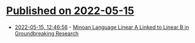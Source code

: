 # [Published on 2022-05-15](index.md)

* [2022-05-15, 12:46:56](https://news.ycombinator.com/item?id=31387233) - [Minoan Language Linear A Linked to Linear B in Groundbreaking Research](https://greekreporter.com/2022/04/20/minoan-language-linear-a-linear-b/)
